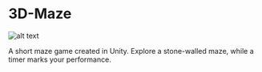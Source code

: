 # 3D-Maze

![alt text](http://beccamiller.space/wp-content/uploads/2018/09/maze.jpg)

A short maze game created in Unity. Explore a stone-walled maze, while a timer marks your performance.
